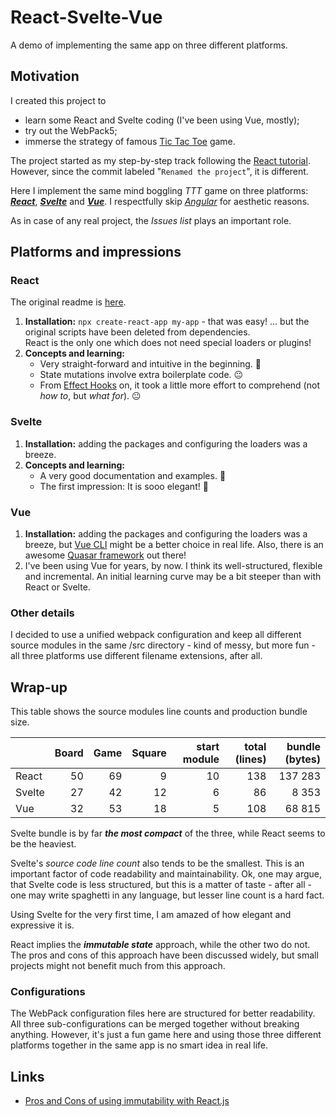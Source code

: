 # React-Svelte-Vue

A demo of implementing the same app on three different platforms.

## Motivation
I created this project to
   * learn some React and Svelte coding (I've been using Vue, mostly);
   * try out the WebPack5;
   * immerse the strategy of famous 
     [Tic Tac Toe](https://en.wikipedia.org/wiki/Tic-tac-toe) game.

The project started as my step-by-step track following the
[React tutorial](https://reactjs.org/tutorial/tutorial.html). However, since the commit
labeled "`Renamed the project`", it is different.

Here I implement the same mind boggling _TTT_ game on three platforms:
[_**React**_](https://reactjs.org/), [**_Svelte_**](https://svelte.dev/) and 
[_**Vue**_](https://vuejs.org/).
I respectfully skip [_Angular_](https://angularjs.org/) for aesthetic reasons.

As in case of any real project, the _Issues list_ plays an important role.

## Platforms and impressions

### React
The original readme is [here](doc/react.md).

1. **Installation:** `npx create-react-app my-app` - that was easy!
   ... but the original scripts have been deleted from dependencies.<br />
   React is the only one which does not need special loaders or plugins!
1. **Concepts and learning:**
   - Very straight-forward and intuitive in the beginning. 🙂
   - State mutations involve extra boilerplate code. 😐
   - From [Effect Hooks](https://reactjs.org/docs/hooks-effect.html) on,
   it took a little more effort to comprehend (not _how to_, but _what for_). 😐

### Svelte
1. **Installation:** adding the packages and configuring the loaders was a breeze.
1. **Concepts and learning:**
   - A very good documentation and examples. 🙂
   - The first impression: It is sooo elegant! 🙂

### Vue
1. **Installation:** adding the packages and configuring the loaders was a breeze,
   but [Vue CLI](https://github.com/vuejs/vue-cli) might be a better choice in real life.
   Also, there is an awesome [Quasar framework](https://quasar.dev/) out there!
1. I've been using Vue for years, by now. I think its well-structured, flexible and incremental.
An initial learning curve may be a bit steeper than with React or Svelte.

### Other details
I decided to use a unified webpack configuration and keep all different source modules
in the same /src directory - kind of messy, but more fun - all three platforms use different
filename extensions, after all.

## Wrap-up
This table shows the source modules line counts and production bundle size.

|  | Board | Game | Square | start module | total (lines) | bundle (bytes) |
| --- | ---: | ---: | ---: | ---: | ---: | ---: |
| React | 50 | 69 | 9 | 10 | 138 | 137 283 |
| Svelte | 27 | 42 | 12 | 6 | 86 | 8 353 |
| Vue | 32 | 53 | 18 | 5 | 108 | 68 815 |

Svelte bundle is by far _**the most compact**_ of the three, while React seems
to be the heaviest.

Svelte's _source code line count_ also tends to be the smallest.
This is an important factor of code readability and maintainability.
Ok, one may argue, that Svelte code is less structured, but this is a matter of
taste - after all - one may write spaghetti in any language, but lesser line count
is a hard fact.

Using Svelte for the very first time, I am amazed of how elegant
and expressive it is.

React implies the _**immutable state**_ approach, while the other two do not.
The pros and cons of this approach have been discussed widely, but
small projects might not benefit much from this approach.

### Configurations
The WebPack configuration files here are structured for better readability.
All three sub-configurations can be merged together without breaking anything.
However, it's just a fun game here and using those three different platforms
together in the same app is no smart idea in real life.

## Links
* [Pros and Cons of using immutability with React.js](https://reactkungfu.com/2015/08/pros-and-cons-of-using-immutability-with-react-js/)
